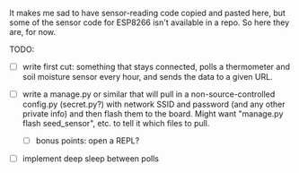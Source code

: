 It makes me sad to have sensor-reading code copied and pasted here, but some of the sensor code for ESP8266 isn't available in a repo. So here they are, for now.

TODO: 

- [ ] write first cut: something that stays connected, polls a thermometer and soil moisture sensor every hour, and sends the data to a given URL.
- [ ] write a manage.py or similar that will pull in a non-source-controlled config.py (secret.py?) with network SSID and password (and any other private info) and then flash them to the board. Might want "manage.py flash seed_sensor", etc. to tell it which files to pull.
    - [ ] bonus points: open a REPL?
- [ ] implement deep sleep between polls

